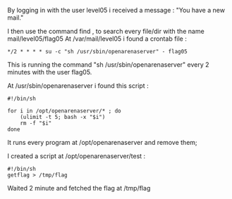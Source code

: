 By logging in with the user level05 i received a message : "You have a new mail."

I then use the command find , to search every file/dir with the name mail/level05/flag05
At /var/mail/level05 i found a crontab file :

	*/2 * * * * su -c "sh /usr/sbin/openarenaserver" - flag05

This is running the command "sh /usr/sbin/openarenaserver" every 2 minutes with the user flag05.

At /usr/sbin/openarenaserver i found this script :

	#!/bin/sh

	for i in /opt/openarenaserver/* ; do
		(ulimit -t 5; bash -x "$i")
		rm -f "$i"
	done

It runs every program at /opt/openarenaserver and remove them;

I created a script at /opt/openarenaserver/test :

	#!/bin/sh
	getflag > /tmp/flag

Waited 2 minute and fetched the flag at /tmp/flag
